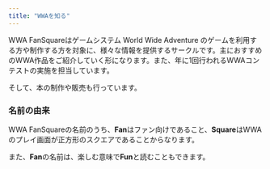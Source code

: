 ```yaml
---
title: "WWAを知る"
---
```


WWA FanSquareはゲームシステム World Wide Adventure のゲームを利用する方や制作する方を対象に、様々な情報を提供するサークルです。主におすすめのWWA作品をご紹介していく形になります。また、年に1回行われるWWAコンテストの実施を担当しています。

そして、本の制作や販売も行っています。

### 名前の由来
WWA FanSquareの名前のうち、**Fan**はファン向けであること、**Square**はWWAのプレイ画面が正方形のスクエアであることからなります。

また、**Fan**の名前は、楽しむ意味で**Fun**と読むこともできます。